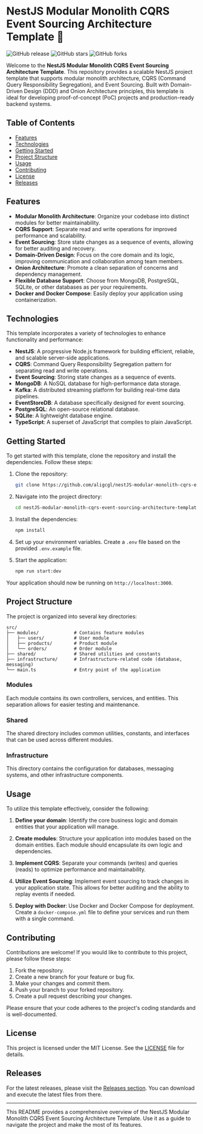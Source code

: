 # NestJS Modular Monolith CQRS Event Sourcing Architecture Template 🚀

![GitHub release](https://img.shields.io/github/release/aligcgl/nestJS-modular-monolith-cqrs-event-sourcing-architecture-template.svg)
![GitHub stars](https://img.shields.io/github/stars/aligcgl/nestJS-modular-monolith-cqrs-event-sourcing-architecture-template.svg)
![GitHub forks](https://img.shields.io/github/forks/aligcgl/nestJS-modular-monolith-cqrs-event-sourcing-architecture-template.svg)

Welcome to the **NestJS Modular Monolith CQRS Event Sourcing Architecture Template**. This repository provides a scalable NestJS project template that supports modular monolith architecture, CQRS (Command Query Responsibility Segregation), and Event Sourcing. Built with Domain-Driven Design (DDD) and Onion Architecture principles, this template is ideal for developing proof-of-concept (PoC) projects and production-ready backend systems.

## Table of Contents

- [Features](#features)
- [Technologies](#technologies)
- [Getting Started](#getting-started)
- [Project Structure](#project-structure)
- [Usage](#usage)
- [Contributing](#contributing)
- [License](#license)
- [Releases](#releases)

## Features

- **Modular Monolith Architecture**: Organize your codebase into distinct modules for better maintainability.
- **CQRS Support**: Separate read and write operations for improved performance and scalability.
- **Event Sourcing**: Store state changes as a sequence of events, allowing for better auditing and recovery.
- **Domain-Driven Design**: Focus on the core domain and its logic, improving communication and collaboration among team members.
- **Onion Architecture**: Promote a clean separation of concerns and dependency management.
- **Flexible Database Support**: Choose from MongoDB, PostgreSQL, SQLite, or other databases as per your requirements.
- **Docker and Docker Compose**: Easily deploy your application using containerization.

## Technologies

This template incorporates a variety of technologies to enhance functionality and performance:

- **NestJS**: A progressive Node.js framework for building efficient, reliable, and scalable server-side applications.
- **CQRS**: Command Query Responsibility Segregation pattern for separating read and write operations.
- **Event Sourcing**: Storing state changes as a sequence of events.
- **MongoDB**: A NoSQL database for high-performance data storage.
- **Kafka**: A distributed streaming platform for building real-time data pipelines.
- **EventStoreDB**: A database specifically designed for event sourcing.
- **PostgreSQL**: An open-source relational database.
- **SQLite**: A lightweight database engine.
- **TypeScript**: A superset of JavaScript that compiles to plain JavaScript.

## Getting Started

To get started with this template, clone the repository and install the dependencies. Follow these steps:

1. Clone the repository:

   ```bash
   git clone https://github.com/aligcgl/nestJS-modular-monolith-cqrs-event-sourcing-architecture-template.git
   ```

2. Navigate into the project directory:

   ```bash
   cd nestJS-modular-monolith-cqrs-event-sourcing-architecture-template
   ```

3. Install the dependencies:

   ```bash
   npm install
   ```

4. Set up your environment variables. Create a `.env` file based on the provided `.env.example` file.

5. Start the application:

   ```bash
   npm run start:dev
   ```

Your application should now be running on `http://localhost:3000`.

## Project Structure

The project is organized into several key directories:

```
src/
├── modules/             # Contains feature modules
│   ├── users/           # User module
│   ├── products/        # Product module
│   └── orders/          # Order module
├── shared/              # Shared utilities and constants
├── infrastructure/      # Infrastructure-related code (database, messaging)
└── main.ts              # Entry point of the application
```

### Modules

Each module contains its own controllers, services, and entities. This separation allows for easier testing and maintenance.

### Shared

The shared directory includes common utilities, constants, and interfaces that can be used across different modules.

### Infrastructure

This directory contains the configuration for databases, messaging systems, and other infrastructure components.

## Usage

To utilize this template effectively, consider the following:

1. **Define your domain**: Identify the core business logic and domain entities that your application will manage.

2. **Create modules**: Structure your application into modules based on the domain entities. Each module should encapsulate its own logic and dependencies.

3. **Implement CQRS**: Separate your commands (writes) and queries (reads) to optimize performance and maintainability.

4. **Utilize Event Sourcing**: Implement event sourcing to track changes in your application state. This allows for better auditing and the ability to replay events if needed.

5. **Deploy with Docker**: Use Docker and Docker Compose for deployment. Create a `docker-compose.yml` file to define your services and run them with a single command.

## Contributing

Contributions are welcome! If you would like to contribute to this project, please follow these steps:

1. Fork the repository.
2. Create a new branch for your feature or bug fix.
3. Make your changes and commit them.
4. Push your branch to your forked repository.
5. Create a pull request describing your changes.

Please ensure that your code adheres to the project's coding standards and is well-documented.

## License

This project is licensed under the MIT License. See the [LICENSE](LICENSE) file for details.

## Releases

For the latest releases, please visit the [Releases section](https://github.com/aligcgl/nestJS-modular-monolith-cqrs-event-sourcing-architecture-template/releases). You can download and execute the latest files from there.

---

This README provides a comprehensive overview of the NestJS Modular Monolith CQRS Event Sourcing Architecture Template. Use it as a guide to navigate the project and make the most of its features.